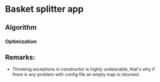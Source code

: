 # Basket splitter app


## Algorithm

### Optimization



## Remarks:
* Throwing exceptions in constructor is highly undesirable, that's why if there is any problem with config file an empty map is returned.